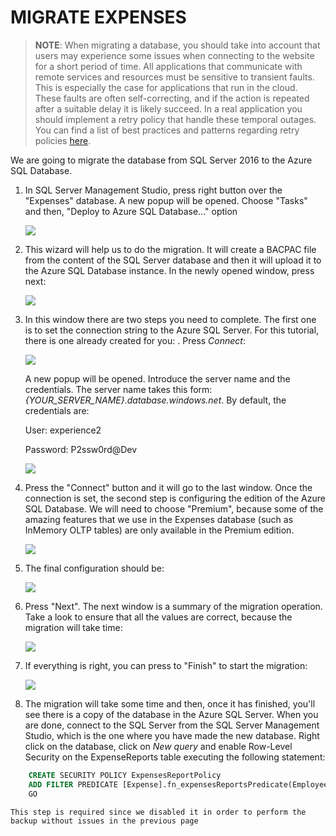 <page title="Migrate Expenses"/>

MIGRATE EXPENSES
====

> **NOTE**: When migrating a database, you should take into account that users may experience some issues when connecting to the website for a short period of time. All applications that communicate with remote services and resources must be sensitive to transient faults. This is especially the case for applications that run in the cloud. These faults are often self-correcting, and if the action is repeated after a suitable delay it is likely succeed. In a real application you should implement a retry policy that handle these temporal outages. You can find a list of best practices and patterns regarding retry policies [here](https://azure.microsoft.com/en-us/documentation/articles/best-practices-retry-service-specific/).

We are going to migrate the database from SQL Server 2016 to the Azure SQL Database.

1. In SQL Server Management Studio, press right button over the "Expenses" database. A new popup will be opened. Choose "Tasks" and then, "Deploy to Azure SQL Database..." option

    ![](img/2.1.png)

2. This wizard will help us to do the migration. It will create a BACPAC file from the content of the SQL Server database and then it will upload it to the Azure SQL Database instance. In the newly opened window, press next:

    ![](img/2.2.png)

3. In this window there are two steps you need to complete. The first one is to set the connection string to the Azure SQL Server. For this tutorial, there is one already created for you: <inject key="sqlazureservername" />. Press *Connect*:

    ![](img/2.3.png)

    A new popup will be opened. Introduce the server name and the credentials. The server name takes this form: *{YOUR_SERVER_NAME}.database.windows.net*. By default, the credentials are:

    User: experience2

    Password: P2ssw0rd@Dev

    ![](img/2.4.png)

4. Press the "Connect" button and it will go to the last window. Once the connection is set, the second step is configuring the edition of the Azure SQL Database. We will need to choose "Premium", because some of the amazing features that we use in the Expenses database (such as InMemory OLTP tables) are only available in the Premium edition.

    ![](img/2.5.png)

5. The final configuration should be:

    ![](img/2.6.png)

7. Press "Next". The next window is a summary of the migration operation. Take a look to ensure that all the values are correct, because the migration will take time:

    ![](img/2.7.png)

8. If everything is right, you can press to "Finish" to start the migration:

    ![](img/2.8.png)

9. The migration will take some time and then, once it has finished, you'll see there is a copy of the database in the Azure SQL Server. When you are done, connect to the SQL Server <inject key="sqlazureservername" /> from the SQL Server Management Studio, which is the one where you have made the new database. Right click on the database, click on *New query* and enable Row-Level Security on the ExpenseReports table executing the following statement:

```sql
    CREATE SECURITY POLICY ExpensesReportPolicy
    ADD FILTER PREDICATE [Expense].fn_expensesReportsPredicate(EmployeeId) ON [Expense].[ExpenseReport]
    GO
```

    This step is required since we disabled it in order to perform the backup without issues in the previous page